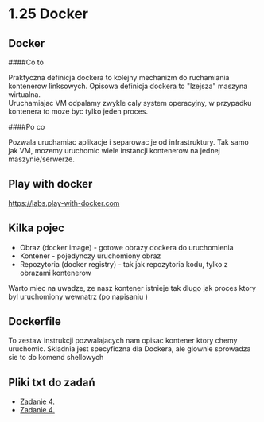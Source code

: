 1.25 Docker
===========

Docker
-------

####Co to

Praktyczna definicja dockera to kolejny mechanizm do ruchamiania kontenerow linksowych.
Opisowa definicja dockera to "lzejsza" maszyna wirtualna. <br>
Uruchamiajac VM odpalamy zwykle caly system operacyjny, w przypadku kontenera to moze byc tylko jeden proces.

####Po co

Pozwala uruchamiac aplikacje i separowac je od infrastruktury. 
Tak samo jak VM, mozemy uruchomic wiele instancji kontenerow na jednej maszynie/serwerze.

Play with docker
----------------
https://labs.play-with-docker.com


Kilka pojec
-----------

* Obraz (docker image) - gotowe obrazy dockera do uruchomienia
* Kontener - pojedynczy uruchomiony obraz
* Repozytoria (docker registry) - tak jak repozytoria kodu, tylko z obrazami kontenerow 


Warto miec na uwadze, ze nasz kontener istnieje tak dlugo jak proces ktory byl uruchomiony wewnatrz (po napisaniu )



Dockerfile
----------
To zestaw instrukcji pozwalajacych nam opisac kontener ktory chemy uruchomic. 
Skladnia jest specyficzna dla Dockera, ale glownie sprowadza sie to do komend shellowych




Pliki txt do zadań
------------------

* [Zadanie 4.](./images/Dockerfile)
* [Zadanie 4.](./images/hello.py)